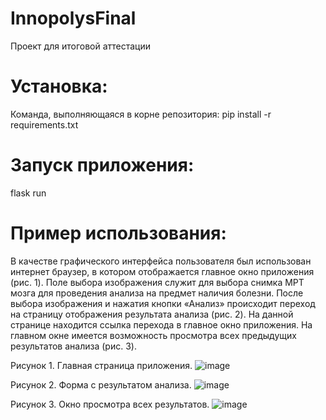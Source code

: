 # InnopolysFinal

Проект для итоговой аттестации

# Установка:

Команда, выполняющаяся в корне репозитория: pip install -r requirements.txt

# Запуск приложения:

flask run

# Пример использования:

В качестве графического интерфейса пользователя был использован интернет браузер, в котором отображается главное окно приложения (рис. 1). Поле выбора изображения служит для выбора снимка МРТ мозга для проведения анализа на предмет наличия болезни. После выбора изображения и нажатия кнопки «Анализ» происходит переход на страницу отображения результата анализа (рис. 2). На данной странице находится ссылка перехода в главное окно приложения. На главном окне имеется возможность просмотра всех предыдущих результатов анализа (рис. 3).

Рисунок 1. Главная страница приложения.
![image](https://github.com/UserNameBlaBlaBlaBla/InnopolysFinal/assets/53517548/ba45f0a4-3aad-4e56-8dfe-5b52d8c5e18e)

Рисунок 2. Форма с результатом анализа.
![image](https://github.com/UserNameBlaBlaBlaBla/InnopolysFinal/assets/53517548/ded478c5-b036-4ca4-b01f-82d1596de9ff)

Рисунок 3. Окно просмотра всех результатов.
![image](https://github.com/UserNameBlaBlaBlaBla/InnopolysFinal/assets/53517548/e46afa29-34e1-41c2-af55-eaed99a1fcaf)
